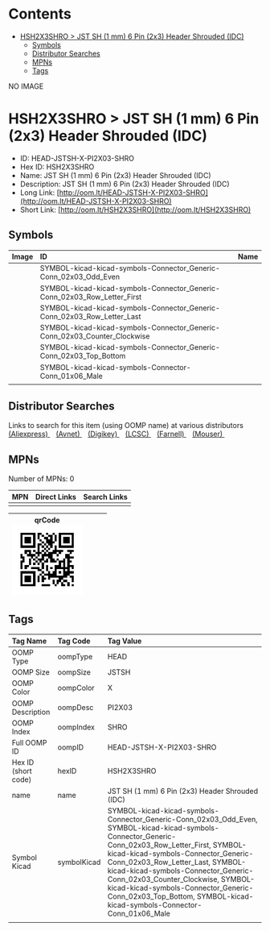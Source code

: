 



Contents
========

* [HSH2X3SHRO > JST SH (1 mm) 6 Pin (2x3) Header Shrouded (IDC)](#hsh2x3shro--jst-sh-1-mm-6-pin-2x3-header-shrouded-idc)
	* [Symbols](#symbols)
	* [Distributor Searches](#distributor-searches)
	* [MPNs](#mpns)
	* [Tags](#tags)
  
NO IMAGE  
# HSH2X3SHRO > JST SH (1 mm) 6 Pin (2x3) Header Shrouded (IDC)

- ID: HEAD-JSTSH-X-PI2X03-SHRO
- Hex ID: HSH2X3SHRO
- Name: JST SH (1 mm) 6 Pin (2x3) Header Shrouded (IDC)
- Description: JST SH (1 mm) 6 Pin (2x3) Header Shrouded (IDC)
- Long Link: [http://oom.lt/HEAD-JSTSH-X-PI2X03-SHRO](http://oom.lt/HEAD-JSTSH-X-PI2X03-SHRO)
- Short Link: [http://oom.lt/HSH2X3SHRO](http://oom.lt/HSH2X3SHRO)

## Symbols
  

|Image|ID|Name|
| :--- | :--- | :--- |
|![]()|SYMBOL-kicad-kicad-symbols-Connector_Generic-Conn_02x03_Odd_Even||
|![]()|SYMBOL-kicad-kicad-symbols-Connector_Generic-Conn_02x03_Row_Letter_First||
|![]()|SYMBOL-kicad-kicad-symbols-Connector_Generic-Conn_02x03_Row_Letter_Last||
|![]()|SYMBOL-kicad-kicad-symbols-Connector_Generic-Conn_02x03_Counter_Clockwise||
|![]()|SYMBOL-kicad-kicad-symbols-Connector_Generic-Conn_02x03_Top_Bottom||
|![]()|SYMBOL-kicad-kicad-symbols-Connector-Conn_01x06_Male||
||||

## Distributor Searches
  
Links to search for this item (using OOMP name) at various distributors  
[(Aliexpress) ](https://www.aliexpress.com/wholesale?SearchText=1117JST+SH+1+mm+6+Pin+2x3+Header+Shrouded+IDC)&nbsp;&nbsp;&nbsp;[(Avnet) ](https://www.avnet.com/shop/us/search/JST+SH+1+mm+6+Pin+2x3+Header+Shrouded+IDC)&nbsp;&nbsp;&nbsp;[(Digikey) ](https://www.digikey.co.uk/en/products/result?s=JST+SH+1+mm+6+Pin+2x3+Header+Shrouded+IDC)&nbsp;&nbsp;&nbsp;[(LCSC) ](https://www.lcsc.com/search?q=JST+SH+1+mm+6+Pin+2x3+Header+Shrouded+IDC)&nbsp;&nbsp;&nbsp;[(Farnell) ](https://uk.farnell.com/search?st=JST+SH+1+mm+6+Pin+2x3+Header+Shrouded+IDC)&nbsp;&nbsp;&nbsp;[(Mouser) ](https://www.mouser.com/c/?q=JST+SH+1+mm+6+Pin+2x3+Header+Shrouded+IDC)&nbsp;&nbsp;&nbsp;
## MPNs
  
Number of MPNs: 0  

|MPN|Direct Links|Search Links|
| :--- | :--- | :--- |
||||
  

|qrCode<br>[![](https://raw.githubusercontent.com/oomlout/oomlout_OOMP_parts_V2/main/HEAD/JSTSH/X/PI2X03/SHRO/qrCode_140.png)](https://github.com/oomlout/oomlout_OOMP_parts_V2/tree/main/HEAD/JSTSH/X/PI2X03/SHRO/qrCode.png)||||
| :---: | :---: | :---: | :---: |

## Tags
  

|Tag Name|Tag Code|Tag Value|
| :--- | :--- | :--- |
|OOMP Type|oompType|HEAD|
|OOMP Size|oompSize|JSTSH|
|OOMP Color|oompColor|X|
|OOMP Description|oompDesc|PI2X03|
|OOMP Index|oompIndex|SHRO|
|Full OOMP ID|oompID|HEAD-JSTSH-X-PI2X03-SHRO|
|Hex ID (short code)|hexID|HSH2X3SHRO|
|name|name|JST SH (1 mm) 6 Pin (2x3) Header Shrouded (IDC)|
|Symbol Kicad|symbolKicad|SYMBOL-kicad-kicad-symbols-Connector_Generic-Conn_02x03_Odd_Even, SYMBOL-kicad-kicad-symbols-Connector_Generic-Conn_02x03_Row_Letter_First, SYMBOL-kicad-kicad-symbols-Connector_Generic-Conn_02x03_Row_Letter_Last, SYMBOL-kicad-kicad-symbols-Connector_Generic-Conn_02x03_Counter_Clockwise, SYMBOL-kicad-kicad-symbols-Connector_Generic-Conn_02x03_Top_Bottom, SYMBOL-kicad-kicad-symbols-Connector-Conn_01x06_Male|
||||
